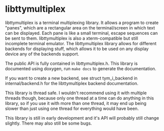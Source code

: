 # libttymultiplex

libttymultiplex is a terminal multiplexing library. It allows a program to create
"panes", which are a rectangular area on the terminal/screen in which text can be
displayed. Each pane is like a small terminal, escape sequences can be sent to them.
libttymultiplex is also a xterm-compatible but still incomplete terminal emulator.
The libttymultiplex library allows for different backends for displaying stuff, which
allows it to be used on any display device any of the backends support.

The public API is fully contained in libttymultiplex.h. This library is documented
using doxygen, run `make docs` to generate the documentation.

If you want to create a new backend, see struct tym_i_backend in internal/backend.h
for the libttymultiplex backend documentation.

This library is thread safe. I wouldn't recommend using it with multiple threads
though, because only one thread at a time can do anything in this library, so
if you use it with more than one thread, it may end up being slower than just
using one thread for everything would have been.

This library is still in early development and it's API will probably still change slightly.
There may also still be some bugs.
